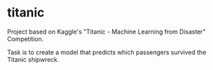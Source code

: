 # titanic

Project based on Kaggle's "Titanic - Machine Learning from Disaster" Competition.

Task is to create a model that predicts which passengers survived the Titanic shipwreck.
